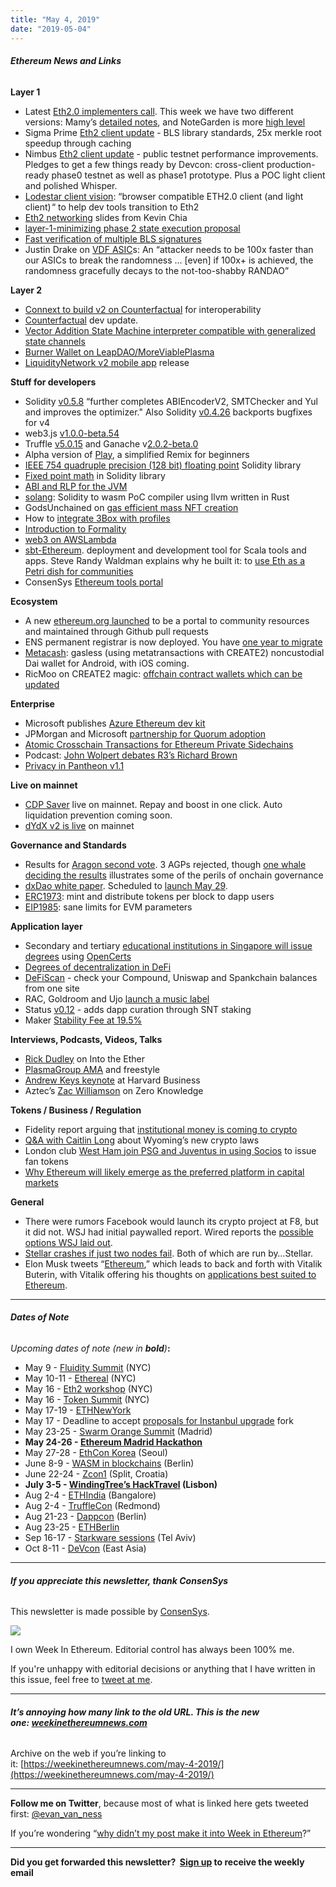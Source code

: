 ```yaml
---
title: "May 4, 2019"
date: "2019-05-04"
---
```


###### **Ethereum News and Links**

**Layer 1**

- Latest [Eth2.0 implementers call](https://www.youtube.com/watch?v=bi7lh5Ie3x0). This week we have two different versions: Mamy’s [detailed notes](https://gist.github.com/mratsim/cc20f89f66708e8e16506502158c35f5), and NoteGarden is more [high level](https://note.garden/blog/call-summary-eth-2-0-implementers-no-17-may-2-2019/)
- Sigma Prime [Eth2 client update](https://lighthouse.sigmaprime.io/update-10.html) - BLS library standards, 25x merkle root speedup through caching
- Nimbus [Eth2 client update](https://our.status.im/nimbus-dev-update-byzantium/) - public testnet performance improvements. Pledges to get a few things ready by Devcon: cross-client production-ready phase0 testnet as well as phase1 prototype. Plus a POC light client and polished Whisper.
- [Lodestar client vision](https://medium.com/chainsafe-systems/future-vision-for-lodestar-f5b1ae66377): “browser compatible ETH2.0 client (and light client) “ to help dev tools transition to Eth2
- [Eth2 networking](https://docs.google.com/presentation/d/1S6REcV5mr5HHsOK5OvdCbbif3vzjgTrP2HdSI2XYdPc/edit#slide=id.g5136bc899d_0_723) slides from Kevin Chia
- [layer-1-minimizing phase 2 state execution proposal](https://ethresear.ch/t/a-layer-1-minimizing-phase-2-state-execution-proposal/5397)
- [Fast verification of multiple BLS signatures](https://ethresear.ch/t/fast-verification-of-multiple-bls-signatures/5407)
- Justin Drake on [VDF ASIC](https://www.reddit.com/r/ethereum/comments/bjk2tm/vdf_randomness_on_ethereum_20_is_broken/eme6xhb/?context=3)s: An “attacker needs to be 100x faster than our ASICs to break the randomness … \[even\] if 100x+ is achieved, the randomness gracefully decays to the not-too-shabby RANDAO”

**Layer 2**

- [Connext to build v2 on Counterfactual](https://medium.com/connext/towards-an-interoperable-future-f144012c857f) for interoperability
- [Counterfactual](https://medium.com/@statechannels/development-update-5-05-03-19-cf64ece3f9f6) dev update.
- [Vector Addition State Machine interpreter compatible with generalized state channels](https://ethereum-magicians.org/t/vector-addition-state-machine-interpreter-compatible-with-generalized-state-channels/3235)
- [Burner Wallet on LeapDAO/MoreViablePlasma](https://leapdao.org/blog/Popup-Economy-at-Blocksplit/)
- [LiquidityNetwork v2 mobile app](https://blog.liquidity.network/2019/05/02/liquidity-v2-mobile-app-release/) release

**Stuff for developers**

- Solidity [v0.5.8](https://github.com/ethereum/solidity/releases/tag/v0.5.8) “further completes ABIEncoderV2, SMTChecker and Yul and improves the optimizer." Also Solidity [v0.4.26](https://github.com/ethereum/solidity/releases/tag/v0.4.26) backports bugfixes for v4
- web3.js [v1.0.0-beta.54](https://github.com/ethereum/web3.js/releases/tag/v1.0.0-beta.54)
- Truffle [v5.0.15](https://github.com/trufflesuite/truffle/releases/tag/v5.0.15) and Ganache v[2.0.2-beta.0](https://github.com/trufflesuite/ganache/releases/tag/v2.0.2-beta.0)
- Alpha version of [Play](https://play.ethereum.org/editor-solidity/), a simplified Remix for beginners
- [IEEE 754 quadruple precision (128 bit) floating point](https://github.com/abdk-consulting/abdk-libraries-solidity) Solidity library
- [Fixed point math](https://medium.com/cement/fixed-point-math-in-solidity-616f4508c6e8) in Solidity library
- [ABI and RLP for the JVM](https://github.com/esaulpaugh/headlong)
- [solang](https://github.com/hyperledger-labs/solang): Solidity to wasm PoC compiler using llvm written in Rust
- GodsUnchained on [gas efficient mass NFT creation](https://blog.godsunchained.com/2019/04/28/1-million-nfts-isnt-cool/)
- How to [integrate 3Box with profiles](https://medium.com/3box/3box-builders-series-how-to-integrate-with-profiles-34078af41c47)
- [Introduction to Formality](https://medium.com/@maiavictor/introduction-to-formality-part-1-7ae5b02422ec)
- [web3 on AWSLambda](https://coderecipe.ai/architectures/57148351)
- [sbt-Ethereum](https://www.sbt-ethereum.io/). deployment and development tool for Scala tools and apps. Steve Randy Waldman explains why he built it: to [use Eth as a Petri dish for communities](https://www.interfluidity.com/v2/7153.html)
- ConsenSys [Ethereum tools portal](https://ethereum.consensys.net/ethereum-dev-portal)

**Ecosystem**

- A new [ethereum.org launched](https://blog.ethereum.org/2019/04/30/beginning-a-new-ethereum-org/) to be a portal to community resources and maintained through Github pull requests
- ENS permanent registrar is now deployed. You have [one year to migrate](https://manager.ens.domains/)
- [Metacash](https://medium.com/lamarkaz/dai-in-the-hands-of-all-8ed335879ae9): gasless (using metatransactions with CREATE2) noncustodial Dai wallet for Android, with iOS coming.
- RicMoo on CREATE2 magic: [offchain contract wallets which can be updated](https://blog.ricmoo.com/wisps-the-magical-world-of-create2-5c2177027604)

**Enterprise**

- Microsoft publishes [Azure Ethereum dev kit](https://marketplace.visualstudio.com/items?itemName=azblockchain.azure-blockchain)
- JPMorgan and Microsoft [partnership for Quorum adoption](https://news.microsoft.com/2019/05/02/j-p-morgan-and-microsoft-announce-strategic-partnership-to-drive-enterprise-adoption-of-quorum/)
- [Atomic Crosschain Transactions for Ethereum Private Sidechains](https://arxiv.org/abs/1904.12079)
- Podcast: [John Wolpert debates R3’s Richard Brown](https://www.insureblocks.com/ep-53-debate-public-vs-private-blockchains-for-enterprises-with-r3-and-consensys/)
- [Privacy in Pantheon v1.1](https://pegasys.tech/privacy-in-pantheon-how-it-works-and-why-your-enterprise-should-care/)

**Live on mainnet**

- [CDP Saver](https://cdpsaver.com/) live on mainnet. Repay and boost in one click. Auto liquidation prevention coming soon.
- [dYdX v2 is live](https://medium.com/dydxderivatives/dydx-is-live-48df862105c0) on mainnet

**Governance and Standards**

- Results for [Aragon second vote](https://blog.aragon.org/final-results-from-aragon-network-vote-2/). 3 AGPs rejected, though [one whale deciding the results](https://www.evanvanness.com/post/184616403861/aragon-vote-shows-the-perils-of-onchain-governance) illustrates some of the perils of onchain governance
- [dxDao white paper](https://github.com/gnosis/dx-daostack/blob/master/dxdao-whitepaper-v1.pdf). Scheduled to [launch May 29](https://twitter.com/gnosisPM/status/1123220961568882688).
- [ERC1973](https://github.com/ethereum/EIPs/pull/1973/files): mint and distribute tokens per block to dapp users
- [EIP1985](https://github.com/ethereum/EIPs/pull/1985/files): sane limits for EVM parameters

**Application layer**

- Secondary and tertiary [educational institutions in Singapore will issue degrees](https://www.channelnewsasia.com/news/singapore/students-graduating-tamper-resistant-digital-certificates-11499166) using [OpenCerts](https://opencerts.io/)
- [Degrees of decentralization in DeFi](https://hackernoon.com/how-decentralized-is-defi-a-framework-for-classifying-lending-protocols-90981f2c007f)
- [DeFiScan](https://medium.com/mycrypto/introducing-defiscan-io-40b8d2c3d445) - check your Compound, Uniswap and Spankchain balances from one site
- RAC, Goldroom and Ujo [launch a music label](https://www.billboard.com/biz/articles/news/digital-and-mobile/8509564/rac-and-goldroom-launch-minerva-music-a-label-that)
- Status [v0.12](https://our.status.im/0-12-0-mobile-release-introducing-discover/) - adds dapp curation through SNT staking
- Maker [Stability Fee at 19.5%](https://blog.makerdao.com/executive-vote-stability-fee-19-5/)

**Interviews, Podcasts, Videos, Talks** 

- [Rick Dudley](https://ethhub.substack.com/p/discussing-the-ethereum-roadmap-with) on Into the Ether
- [PlasmaGroup AMA](https://www.youtube.com/watch?v=5QqWB3ZMqdQ) and freestyle
- [Andrew Keys keynote](https://youtu.be/X2pJ1X2TqEw?list=PLlfzA-RvFAdwoSg38sngJohLqBgm8PavE) at Harvard Business
- Aztec’s [Zac Williamson](https://www.zeroknowledge.fm/75) on Zero Knowledge

**Tokens / Business / Regulation**

- Fidelity report arguing that [institutional money is coming to crypto](https://medium.com/@FidelityDigitalAssets/new-research-institutional-investments-likely-to-increase-over-next-5-years-729fb1ca3c52)
- [Q&A with Caitlin Long](https://media.consensys.net/what-wyomings-13-new-crypto-laws-mean-for-blockchain-in-the-us-1bcf8b7a39d4) about Wyoming’s new crypto laws
- London club [West Ham join PSG and Juventus in using Socios](https://www.whufc.com/news/articles/2019/april/30-april/west-ham-united-agree-partnership-socioscom) to issue fan tokens
- [Why Ethereum will likely emerge as the preferred platform in capital markets](https://medium.com/fluidity/the-power-of-open-networks-public-blockchain-adoption-in-capital-markets-aee6bf1b002d)

**General**

- There were rumors Facebook would launch its crypto project at F8, but it did not. WSJ had initial paywalled report. Wired reports the [possible options WSJ laid out](https://www.wired.com/story/facebooks-cryptocurrency-might-work-like-loyalty-points/).
- [Stellar crashes if just two nodes fail](https://sites.google.com/view/stellar-analysis). Both of which are run by…Stellar.
- Elon Musk tweets “[Ethereum](https://twitter.com/elonmusk/status/1123033196642201600),” which leads to back and forth with Vitalik Buterin, with Vitalik offering his thoughts on [applications best suited to Ethereum](https://twitter.com/VitalikButerin/status/1123136930177118209).

* * *

###### **Dates of Note**

_Upcoming dates of note (new in **bold**)_**:**

- May 9 - [Fluidity Summit](https://www.fluiditysummit.com/) (NYC)
- May 10-11 - [Ethereal](https://etherealsummit.com/?ref=weekinethereum) (NYC)
- May 16 - [Eth2 workshop](https://www.eventbrite.com/e/road-to-interop-tickets-60384211803) (NYC)
- May 16 - [Token Summit](http://tokensummit.com/) (NYC)
- May 17-19 - [ETHNewYork](http://ethnewyork.com/)
- May 17 - Deadline to accept [proposals for Instanbul upgrade](https://en.ethereum.wiki/roadmap/istanbul) fork
- May 23-25 - [Swarm Orange Summit](https://www.eventbrite.com/e/swarm-orange-summit-madrid-2019-tickets-57378034245) (Madrid)
- **May 24-26 - [Ethereum Madrid Hackathon](https://ethereummadrid.com/hackathon-2019/)**
- May 27-28 - [EthCon Korea](https://ethcon.kr/) (Seoul)
- June 8-9 - [WASM in blockchains](https://avive.github.io/wasm_on_the_blockchain/#/) (Berlin)
- June 22-24 - [Zcon1](https://www.zfnd.org/zcon/) (Split, Croatia)
- **July 3-5 - [WindingTree’s HackTravel](https://windingtree.com/hacktravel-lisbon-2019) (Lisbon)**
- Aug 2-4 - [ETHIndia](https://ethindia.co/) (Bangalore)
- Aug 2-4 - [TruffleCon](https://www.truffleframework.com/trufflecon2019) (Redmond)
- Aug 21-23 - [Dappcon](https://dappcon.io/) (Berlin)
- Aug 23-25 - [ETHBerlin](https://ethberlinzwei.com/)
- Sep 16-17 - [Starkware sessions](https://www.starkware.co/sessions/) (Tel Aviv)
- Oct 8-11 - [DeVcon](https://twitter.com/EFDevcon/status/1120312795902377994) (East Asia)

* * *

###### **If you appreciate this newsletter, thank ConsenSys**

This newsletter is made possible by [ConsenSys](https://consensys.net/).  

[![](https://cdn.substack.com/image/fetch/w_1100,c_limit,q_auto:good,f_auto/https%3A%2F%2Fbucketeer-e05bbc84-baa3-437e-9518-adb32be77984.s3.amazonaws.com%2Fpublic%2Fimages%2F08f1b2fd-57e2-4d4b-bd42-730c769114be_240x240.jpeg)](https://cdn.substack.com/image/fetch/c_limit,q_auto:good,f_auto/https%3A%2F%2Fbucketeer-e05bbc84-baa3-437e-9518-adb32be77984.s3.amazonaws.com%2Fpublic%2Fimages%2F08f1b2fd-57e2-4d4b-bd42-730c769114be_240x240.jpeg)

  
I own Week In Ethereum. Editorial control has always been 100% me. 

If you're unhappy with editorial decisions or anything that I have written in this issue, feel free to [tweet at me](https://twitter.com/evan_van_ness).

* * *

###### **It’s annoying how many link to the old URL. This is the new one: [weekinethereumnews.com](https://weekinethereumnews.com/)** 

Archive on the web if you’re linking to it: [https://weekinethereumnews.com/may-4-2019/](https://weekinethereumnews.com/may-4-2019/)

* * *

**Follow me on Twitter**, because most of what is linked here gets tweeted first: [@evan\_van\_ness](https://twitter.com/evan_van_ness)

If you’re wondering “[why didn’t my post make it into Week in Ethereum](https://www.evanvanness.com/post/179914035841/why-didnt-my-post-make-the-newsletter)?”

* * *

**Did you get forwarded this newsletter?  [Sign up](https://weekinethereum.substack.com/subscribe#about) to receive the weekly email**
